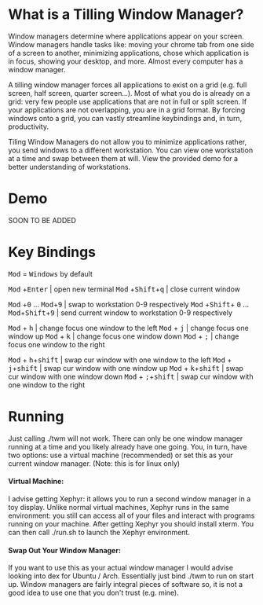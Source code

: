 # What is a Tilling Window Manager?
Window managers determine where applications appear on your screen. Window managers handle tasks like: moving your chrome tab from one side of a screen to another, minimizing applications, chose which application is in focus, showing your desktop, and more. Almost every computer has a window manager.

A tilling window manager forces all applications to exist on a grid (e.g. full screen, half screen, quarter screen...). Most of what you do is already on a grid: very few people use applications that are not in full or split screen. If your applications are not overlapping, you are in a grid format. By forcing windows onto a grid, you can vastly streamline keybindings and, in turn, productivity.

Tiling Window Managers do not allow you to minimize applications rather, you send windows to a different workstation. You can view one workstation at a time and swap between them at will. View the provided demo for a better understanding of workstations.
# Demo
SOON TO BE ADDED 
# Key Bindings
<kbd>Mod</kbd> = <kbd>Windows</kbd> by default 

<kbd>Mod</kbd> +<kbd>Enter</kbd> | open new terminal
<kbd>Mod</kbd> +<kbd>Shift</kbd>+<kbd>q</kbd> | close current window

<kbd>Mod</kbd> +<kbd>0</kbd> ... <kbd>Mod</kbd>+<kbd>9</kbd> | swap to workstation 0-9 respectively 
<kbd>Mod</kbd> +<kbd>Shift</kbd>+ <kbd>0</kbd> ... <kbd>Mod</kbd>+<kbd>Shift</kbd>+<kbd>9</kbd> | send current window to workstation 0-9 respectively 

<kbd>Mod</kbd> + <kbd>h</kbd> | change focus one window to the left
<kbd>Mod</kbd> + <kbd>j</kbd> | change focus one window up 
<kbd>Mod</kbd> + <kbd>k</kbd> | change focus one window down
<kbd>Mod</kbd> + <kbd>;</kbd> | change focus one window to the right

<kbd>Mod</kbd> + <kbd>h</kbd>+<kbd>shift</kbd> | swap cur window with one window to the left
<kbd>Mod</kbd> + <kbd>j</kbd>+<kbd>shift</kbd> | swap cur window with one window up
<kbd>Mod</kbd> + <kbd>k</kbd>+<kbd>shift</kbd> | swap cur window with one window down 
<kbd>Mod</kbd> + <kbd>;</kbd>+<kbd>shift</kbd> | swap cur window with one window to the right

# Running
Just calling ./twm will not work. There can only be one window manager running at a time and you likely already have one going. You, in turn, have two options: use a virtual machine (recommended) or set this as your current window manager.
(Note: this is for linux only)
#### Virtual Machine: 
I advise getting Xephyr: it allows you to run a second window manager in a toy display. Unlike normal virtual machines, Xephyr runs in the same environment: you  still can access all of your files and interact with programs running on your machine. After getting Xephyr you should install xterm. You can then call ./run.sh to launch the Xephyr environment. 

#### Swap Out Your Window Manager: 
If you want to use this as your actual window manager I would advise looking into dex for Ubuntu / Arch. Essentially just bind ./twm to run on start up. Window managers are fairly integral pieces of software so, it is not a good idea to use one that you don't trust (e.g. mine).  

